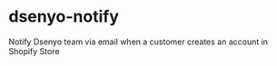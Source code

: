 dsenyo-notify
=============

Notify Dsenyo team via email when a customer creates an account in Shopify Store
